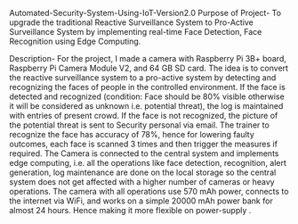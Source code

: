 Automated-Security-System-Using-IoT-Version2.0
Purpose of Project- To upgrade the traditional Reactive Surveillance System to Pro-Active Surveillance System by implementing real-time Face Detection, Face Recognition using Edge Computing.

Description- For the project, I made a camera with Raspberry Pi 3B+ board, Raspberry Pi Camera Module V2, and 64 GB SD card. The idea is to convert the reactive surveillance system to a pro-active system by detecting and recognizing the faces of people in the controlled environment. If the face is detected and recognized (condition: Face should be 80% visible otherwise it will be considered as unknown i.e. potential threat), the log is maintained with entries of present crowd. If the face is not recognized, the picture of the potential threat is sent to Security personal via email. The trainer to recognize the face has accuracy of 78%, hence for lowering faulty outcomes, each face is scanned 3 times and then trigger the measures if required. The Camera is connected to the central system and implements edge computing, i.e. all the operations like face detection, recognition, alert generation, log maintenance are done on the local storage so the central system does not get affected with a higher number of cameras or heavy operations. The camera with all operations use 570 mAh power, connects to the internet via WiFi, and works on a simple 20000 mAh power bank for almost 24 hours. Hence making it more flexible on power-supply .
